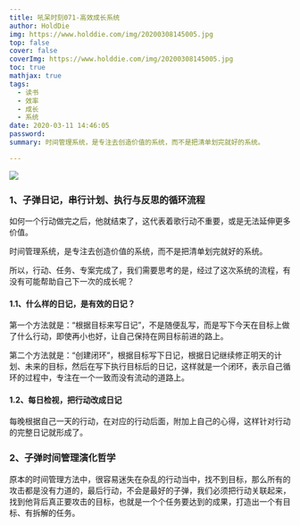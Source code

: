 ```yaml
---
title: 吼呆时刻071-高效成长系统
author: HoldDie
img: https://www.holddie.com/img/20200308145005.jpg
top: false
cover: false
coverImg: https://www.holddie.com/img/20200308145005.jpg
toc: true
mathjax: true
tags:
  - 读书
  - 效率
  - 成长
  - 系统
date: 2020-03-11 14:46:05
password:
summary: 时间管理系统，是专注去创造价值的系统，而不是把清单划完就好的系统。

---
```


![](https://www.holddie.com/img/20200308145005.jpg)



### 1、子弹日记，串行计划、执行与反思的循环流程

如何一个行动做完之后，他就结束了，这代表着歌行动不重要，或是无法延伸更多价值。



时间管理系统，是专注去创造价值的系统，而不是把清单划完就好的系统。



所以，行动、任务、专案完成了，我们需要思考的是，经过了这次系统的流程，有没有可能帮助自己下一次的成长呢？

#### 1.1、什么样的日记，是有效的日记？

第一个方法就是：“根据目标来写日记”，不是随便乱写，而是写下今天在目标上做了什么行动，即使再小也好，让自己保持在网目标前进的路上。



第二个方法就是：“创建闭环”，根据目标写下日记，根据日记继续修正明天的计划、未来的目标，然后在写下执行目标后的日记，这样就是一个闭环，表示自己循环的过程中，专注在一个一致而没有流动的道路上。

#### 1.2、每日检视，把行动改成日记

每晚根据自己一天的行动，在对应的行动后面，附加上自己的心得，这样针对行动的完整日记就形成了。



### 2、子弹时间管理演化哲学

原本的时间管理方法中，很容易迷失在杂乱的行动当中，找不到目标，那么所有的攻击都是没有力道的，最后行动，不会是最好的子弹，我们必须把行动关联起来，找到他背后真正要攻击的目标，也就是一个个任务要达到的成果，打造出一个有目标、有拆解的任务。